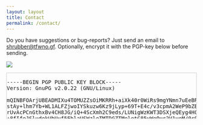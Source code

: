 ```yaml
---
layout: layout
title: Contact
permalink: /contact/
---
```


Do you have suggestions or bug-reports? Just send an email
to [shrubber@tfwno.gf](mailto:shrubber@tfwno.gf). Optionally,
encrypt it with the PGP-key below before sending.

<img src="{{ site.baseurl }}/assets/images/crypto_nerds_imagination.png" class="square"/>

<pre>
<div style="height:120px;border:1px solid #ccc;overflow:auto;">
-----BEGIN PGP PUBLIC KEY BLOCK-----
Version: GnuPG v2.0.22 (GNU/Linux)

mQINBFOArjUBEADMIXu4TOMUZZsOiMKRRh+aiXk40r0WiRs9mgYNmn7uEeBRvMaV
stAy+lhm7Yb+WL1ALFZjwoIYSkuzw6Kz9jLyp+69T+E4c/v3cpmA2WeP9bZBLZk2
rUvAcPCnGthxBv4CH8JG/iQ+4ScXmh2C9eds/LUNigWzKWT3DSXjeQEyg4HC6rHk
+8fIfeJSludekUbUuf5EhlaUSWzleTMTDGZTMeletC85vWeQur2V1veM/0r9Kx6k
dJm+ncpjxCV0x+o61OQXUOEG3m7Gv+tJHv/onb0F+XKYxYDhQr3pyi50hY0dqYAt
xc8f/Ud211ZBz7LDMt0N7GIu8T0yBvCb7KsBBOV0to39Tr/bpfBzXqlXg6uWKJKb
wE+hdDfZAeQoDUqTPjLHeTWeLjVWPTB8SCRxjIsl1/dGoT0r/KYggOHDUSgg6kiu
7SGomtXcaAZlffFKkwr7eopzc/DiSYlKjqD6UJILy6dYAfB9bCgpCK/nZyZMulwF
tgGYcIbcgXhCJ0tA5ISvQMuke3rKF30R/rkSGvLVxqrIxF5gCzExO0WFQXb+EUe5
lqHsmIDCi2Lr37AUF1yXn7xnr2/K6phqc4Z6CBiE19Mxvq8hKBysknvj1dadyJHC
+iKhctZ7bsOdZLg+aMZBYmMVebbsTkGnTgAU209FbjIaqU+s1pOr+2diMwARAQAB
tCFKb25hcyBNw7hsbGVyIDxzaHJ1YmJlckB0Znduby5nZj6JAj8EEwECACkFAlOA
rjUCGwMFCQHhM4AHCwkIBwMCAQYVCAIJCgsEFgIDAQIeAQIXgAAKCRDHIASjchje
h9WkD/0dI4THqFrkcF0KF27qz7GOCQcnkHJSUJF8ZkygcSsp9qyEpL2saM/hPXo0
/dMq4aGidDPFpCWqA+H8LGtsd0jVFhK7cfaa1Nm6vej4rKFd1JH2BHfV/EavvjCo
XdLh7/60jPHSIeI3V+sCGWWzgE7YKbmOSxoyvzdavIhHmS4Y7XFtEOyFem+jGKZW
jdqyTCoF13ysN29EflTol4hb99JcjoA1ZMuJk2GuxULEDYIh0LokxkCTNfNW+5P8
ablVYwHF/8VlIclvmoSRv7pzChsiHInOticajCbAie+sor3gAXc4UXgf9awMepvJ
ZtWm8Y429x5015JDK+VrUMUK+8dkmViAnoOVxR+rRHmcXbgXGxxfkE4yo2MQmP2Y
MED6fpRwQxN/Xp1AMHe+gxeiYvGIaRsGFJ5PRAeMUdHs6fvZpoTRhbZsENFI3l+1
XxyTWHmoWYJ21mVItw8FdBYd531kAxOZrM92CQi8KHNQ0+mf6inplRRsOdBJgVMy
jm3Eks6ESzmNWaOp2N+QHHktyC1zuIXqSvb+Q3mHxZvK+vgW1bTxjjn03W2TrfJS
6WyHECJxBbuDRbpyIwSfoSLhR2NwR4ISppIhMk8uMWonWsRYRXL/FYMcq52Sihy4
ycAJBsIa69C6U0wAc9beMlVXoIJv8URQsTvYCCtQ/NTDIa2+ArkCDQRTgK41ARAA
6yWDpjN4PAlmJzOEZcHzhxRJoSJ0k8OOVJgA1YSun+09nR638GOw7idQYwaL4kyq
/g/nXejKsEC4TVcbGu+MYNahGnCZUaVmFC9d1fLZYSsMF7dcuxReHaAsS8Ynqd9l
18E02fpPtHeCCSCXAfcR7lIVUuUWNNyHB/fDonNqcqtcHD9LrYfeC9Ng53M9fKzO
/r0Q2ADbgYcYPQKGDeZiH/8vBT6URHdWZuiRf7mu89iTDIpcnAzJYwHw+5r5aFJZ
8r55RmXMf00zgk4sPb+4K/QvY42xcN9ot0Pc+sIPOM1VJMaiPO9WY2aHrDwP8tSf
8uiu3155uL7H9RUsdY+uGTULzt0h3c/hcMlUd9d4NGtnD2jiJUj9hP0I27AY96pJ
Y+HR5UIT1fLpPMhmtboi+nq/rHzfndDGwikbmYDCTZfcTSmj1L75CgD5Bq/d/NId
eGQJdttlIx6h+05MkgAgylYGsrceiXyZXOzTiugXyfEIqga42n5DkOFSwz7uF+Yv
xZ/xVTay9lL1Uh81z7DNcr/Nof0qblR/uglV5atA+1snTVTCrI1MRRVueRKmeEZP
I0+XsOkll4qUE6ZmwQqlJ+7pL9oKT334+g79zynlXYCGoRK+fncvvfqTSqGO5HO6
bGfK9GERoPlWJa8cOpKSM6Mkt+DF9q37y/8b2JZPaQUAEQEAAYkCJQQYAQIADwUC
U4CuNQIbDAUJAeEzgAAKCRDHIASjchjehzlRD/0Up129oWs3HYOrRIYViFLNA2eK
dE3siSvYjeIPHak2EnFXP6r8PkIu+RzNIfHZ9vJ/L/+qmqPN3wHR1KL1ESyeHIbf
mqo0sCmp+CStye+/jYD9+mzh+B8YnesbEHcdgpwakO8EtgC66kXWRYU4SFwVfTY1
PV+i8KQrBuUTYxJdu9vJP1GVdQK30YWUer1GK6ZWkQSvvUSvisHcKY1h4XmRJmNs
iK8hlU1Z6XF27S63G8N5ibK+c5/elXSevi5m8R6PP/SRm3WtTMafueXW1Z8dc4of
EgOuHhUwavzHb0SdntJXLlHyok01j13U/ryGS+igwtYc4fX+7aDrs47Z5ZaLVIMS
2kFLOHVziQF5KhyrUpJY7cziP4To33ve9+OWMDxJ+/lhOiimKbdVxjiO0okNK+W4
40JNG6+nc97PZB+bMcJ56D+dQwFpYiuyf1djccVTr7qZ+1kmKMZ/dw3540pazYkB
prt7+m3CFrKgC+TRsOzjUpcWcookuTFTaPxcTt62uz0oHY5EXA05dPz9rWP8ZWnI
NNtvRcz6VmHN45H5DKY+MFkcF7nVlLTeUSSfgd/al3I0IfQqo9fNH6U0LPUte8GB
sdqqPTBSOrBqC6TTq8sYQGXQVzUrqSC/uewUaDdsoqlRSx4hxVw2P1J1dMxGmovy
DOwlYSSDYH3P5SVbCQ==
=CuQm
-----END PGP PUBLIC KEY BLOCK-----
</div>
</pre>
